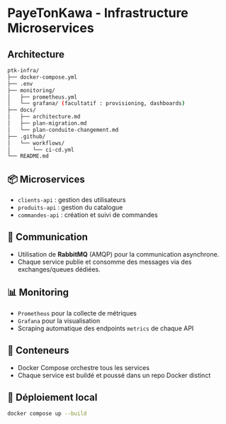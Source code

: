 # PayeTonKawa - Infrastructure Microservices

## Architecture

```bash
ptk-infra/
├── docker-compose.yml
├── .env
├── monitoring/
│   ├── prometheus.yml
│   └── grafana/ (facultatif : provisioning, dashboards)
├── docs/
│   ├── architecture.md
│   ├── plan-migration.md
│   └── plan-conduite-changement.md
├── .github/
│   └── workflows/
│       └── ci-cd.yml
└── README.md
```

## 📦 Microservices

- `clients-api` : gestion des utilisateurs
- `produits-api` : gestion du catalogue
- `commandes-api` : création et suivi de commandes

## 🔌 Communication

- Utilisation de **RabbitMQ** (AMQP) pour la communication asynchrone.
- Chaque service publie et consomme des messages via des exchanges/queues dédiées.

## 📊 Monitoring

- `Prometheus` pour la collecte de métriques
- `Grafana` pour la visualisation
- Scraping automatique des endpoints `metrics` de chaque API

## 🐳 Conteneurs

- Docker Compose orchestre tous les services
- Chaque service est buildé et poussé dans un repo Docker distinct

## 🚀 Déploiement local

```bash
docker compose up --build
```
